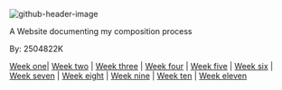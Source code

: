 ![github-header-image](https://github.com/2504822K/mysonicartsdocumentation.io/assets/145678268/2159bca3-c68e-43f5-a5b1-eb8f391b352f) 
 
A Website documenting my composition process

By: 2504822K

[Week one](Week1.md)| [Week two](Week2.md) | [Week three](Week3.md) | [Week four](Week4.md) | [Week five](Week5.md) | [Week six](Week6.md) | [Week seven](Week7.md) | [Week eight](Week8.md) | [Week nine](Week9.md) | [Week ten](Week10.md) | [Week eleven](Week11.md)   


<link rel="stylesheet" type="text/css" href="style.css">



